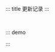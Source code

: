 ::: title 更新记录
:::

<lay-timeline style="padding-left:30px;padding-top:30px;">
  <lay-timeline-item title="尾版本号：日常问题更新。" simple></lay-timeline-item>
  <lay-timeline-item title="次版本号：带有新特性的向下兼容的版本。" simple></lay-timeline-item>
  <lay-timeline-item title="主版本号：含有破坏性更新和新特性，不在发布周期内。" simple></lay-timeline-item>
</lay-timeline>

::: demo
<template>
<lay-timeline>
  <lay-timeline-item title="0.3.x">
  <ul> 
      <a name="0-3-0"> </a> 
      <li> 
        <h3>0.3.0 <span class="layui-badge-rim">2021-12-25</span></h3> 
        <ul> 
          <li>[修复] formItem 内下拉框组件校验不通过边框未标红问题。</li>  
          <li>[修复] rate 评分 mouseleave 事件绑定警告。</li>  
          <li>[集成] eslint, prettier 规范插件 。</li>  
          <li>[升级] icons-vue 1.0.2。</li>  
        </ul> 
      </li>
    </ul>
  </lay-timeline-item>
  <lay-timeline-item title="0.2.x">
  <ul> 
      <a name="0-2-9"> </a> 
      <li> 
        <h3>0.2.9 <span class="layui-badge-rim">2021-12-21</span></h3> 
        <ul> 
          <li>[新增] backtop 返回顶部组件, 支持自定义功能。</li> 
          <li>[新增] slider 滑动型输入器，展示当前值和可选范围。</li> 
          <li>[新增] select 下拉选择组件 multiple 属性, 支持多选策略。</li> 
          <li>[新增] form 表单组件内置验证, 提供 rules 配置自定义验证规则。</li>
          <li>[新增] layer 组件 resize 方法, 重置 area 与 offset 状态。</li>
          <li>[修复] layer 弹层 v-model 切换状态后, 让其保持 area 与 offset 状态。</li>
          <li>[修复] transfer 穿梭框组件按钮样式, 使其增加减少操作按钮对齐。</li>
          <li>[修复] tree 树开启 checkbox 时, 无法选中的问题。</li>
          <li>[升级] layer-vue 1.2.2。</li>      
        </ul> 
      </li>
    </ul>
    <ul> 
      <a name="0-2-8"> </a> 
      <li> 
        <h3>0.2.8 <span class="layui-badge-rim">2021-12-15</span></h3> 
        <ul> 
          <li>[新增] tooltip 警告提示，展现需要关注的信息。</li> 
          <li>[新增] input-number 数字输入框, 通过鼠标或键盘，输入范围内的数值。</li> 
          <li>[新增] layer 组件 isHtmlFangement 属性，函数调用时，用于解析 html 片段。</li>
          <li>[新增] layer 组件 resize 属性, 开启弹层尺寸拉伸, 常用于 页面层 与 Iframe 层。</li>
          <li>[加强] layer 组件 area 属性, 支持 字符串 与 数组 类型, 默认 auto 宽高根据内容自适应。</li>
          <li>[修复] layer 组件 body 禁用拖动, 仅支持标题拖动窗体。</li>
          <li>[修复] icon-picker 组件 select 图标时, 自动隐藏选择内容。</li>
          <li>[修复] dropdown 组件触发方式为 hover 时，移动不到菜单子项的问题</li>
          <li>[集成] utteranc.es 插件, 基于 issues 提供为文档提供留言能力。</li>
          <li>[升级] layer-vue 1.2.0, 更稳定的 layer 版本。</li>
          <li>[升级] vue 3.2.26 版本。</li>
        </ul> 
      </li>
    </ul>
  </lay-timeline-item>
  <lay-timeline-item title="0.1.x">
    <ul> 
      <a name="0-2-7"> </a> 
      <li> 
        <h3>0.1.0 <span class="layui-badge-rim">2021-12-10</span></h3> 
        <ul> 
          <li>孵化。</li>
        </ul> 
      </li>
    </ul>
  </lay-timeline-item>
</lay-timeline>
</template>

<script>
import { ref } from 'vue'

export default {
  setup() {

    return {
    }
  }
}
</script>

:::

